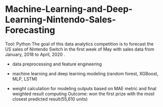# Machine-Learning-and-Deep-Learning-Nintendo-Sales-Forecasting
Tool: Python 
The goal of this data analytics competition is to forecast the US sales of Nintendo Switch in the first week of May with sales data from January, 2018 to April, 2020 .
* data preprocessing and feature engineering
* machine learning and deep learning modeling (random forest, XGBoost, MLP, LSTM)

* weight calculation for modeling outputs based on MAE metric and final weighted result computing 
Outcome: won the first prize with the most closest predicted result(55,610 units) 
